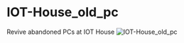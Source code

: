 # IOT-House_old_pc
Revive abandoned PCs at IOT House
![IOT-House_old_pc](https://user-images.githubusercontent.com/70492305/115954727-86e1fa00-a52d-11eb-9fff-dc971c490b32.jpeg)
